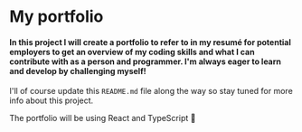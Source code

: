 # My portfolio

#### In this project I will create a portfolio to refer to in my resumé for potential employers to get an overview of my coding skills and what I can contribute with as a person and programmer. I'm always eager to learn and develop by challenging myself!

I'll of course update this `README.md` file along the way so stay tuned for more info about this project. 

The portfolio will be using React and TypeScript 🚀

